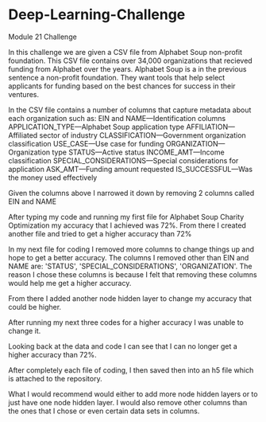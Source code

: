 # Deep-Learning-Challenge
Module 21 Challenge

In this challenge we are given a CSV file from Alphabet Soup non-profit foundation. This CSV file contains over 34,000 organizations that recieved funding from Alphabet over the years. Alphabet Soup is a in the previous sentence a non-profit foundation. They want tools that help select applicants for funding based on the best chances for success in their ventures. 

In the CSV file contains a number of columns that capture metadata about each organization such as:
EIN and NAME—Identification columns
APPLICATION_TYPE—Alphabet Soup application type
AFFILIATION—Affiliated sector of industry
CLASSIFICATION—Government organization classification
USE_CASE—Use case for funding
ORGANIZATION—Organization type
STATUS—Active status
INCOME_AMT—Income classification
SPECIAL_CONSIDERATIONS—Special considerations for application
ASK_AMT—Funding amount requested
IS_SUCCESSFUL—Was the money used effectively

Given the columns above I narrowed it down by removing 2 columns called EIN and NAME

After typing my code and running my first file for Alphabet Soup Charity Optimization my accuracy that I achieved was 72%. From there I created another file and tried to get a higher accuracy than 72%

In my next file for coding I removed more columns to change things up and hope to get a better accuracy. The columns I removed other than EIN and NAME are: 'STATUS', 'SPECIAL_CONSIDERATIONS', 'ORGANIZATION'. The reason I chose these columns is because I felt that removing these columns would help me get a higher accuracy.

From there I added another node hidden layer to change my accuracy that could be higher.

After running my next three codes for a higher accuracy I was unable to change it.

Looking back at the data and code I can see that I can no longer get a higher accuracy than 72%. 

After completely each file of coding, I then saved then into an h5 file which is attached to the repository.

What I would recommend would either to add more node hidden layers or to just have one node hidden layer. I would also remove other columns than the ones that I chose or even certain data sets in columns.